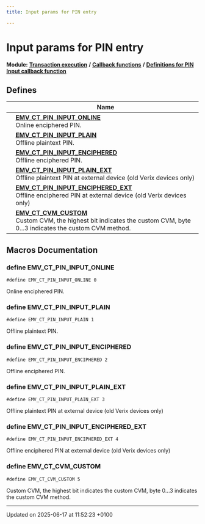 ```yaml
---
title: Input params for PIN entry

---
```


# Input params for PIN entry

**Module:** **[Transaction execution](group___a_d_k___t_r_x___e_x_e_c.md)** **/** **[Callback functions](group___t_l_v___c_a_l_l_b_c_k.md)** **/** **[Definitions for PIN Input callback function](group___a_d_k___p_i_n___p_a_r_a_m.md)**



## Defines

|                | Name           |
| -------------- | -------------- |
|  | **[EMV_CT_PIN_INPUT_ONLINE](group___a_d_k___p_i_n___i_n_p_u_t.md#define-emv-ct-pin-input-online)** <br>Online enciphered PIN.  |
|  | **[EMV_CT_PIN_INPUT_PLAIN](group___a_d_k___p_i_n___i_n_p_u_t.md#define-emv-ct-pin-input-plain)** <br>Offline plaintext PIN.  |
|  | **[EMV_CT_PIN_INPUT_ENCIPHERED](group___a_d_k___p_i_n___i_n_p_u_t.md#define-emv-ct-pin-input-enciphered)** <br>Offline enciphered PIN.  |
|  | **[EMV_CT_PIN_INPUT_PLAIN_EXT](group___a_d_k___p_i_n___i_n_p_u_t.md#define-emv-ct-pin-input-plain-ext)** <br>Offline plaintext PIN at external device (old Verix devices only)  |
|  | **[EMV_CT_PIN_INPUT_ENCIPHERED_EXT](group___a_d_k___p_i_n___i_n_p_u_t.md#define-emv-ct-pin-input-enciphered-ext)** <br>Offline enciphered PIN at external device (old Verix devices only)  |
|  | **[EMV_CT_CVM_CUSTOM](group___a_d_k___p_i_n___i_n_p_u_t.md#define-emv-ct-cvm-custom)** <br>Custom CVM, the highest bit indicates the custom CVM, byte 0...3 indicates the custom CVM method.  |




## Macros Documentation

### define EMV_CT_PIN_INPUT_ONLINE

```
#define EMV_CT_PIN_INPUT_ONLINE 0
```

Online enciphered PIN. 

### define EMV_CT_PIN_INPUT_PLAIN

```
#define EMV_CT_PIN_INPUT_PLAIN 1
```

Offline plaintext PIN. 

### define EMV_CT_PIN_INPUT_ENCIPHERED

```
#define EMV_CT_PIN_INPUT_ENCIPHERED 2
```

Offline enciphered PIN. 

### define EMV_CT_PIN_INPUT_PLAIN_EXT

```
#define EMV_CT_PIN_INPUT_PLAIN_EXT 3
```

Offline plaintext PIN at external device (old Verix devices only) 

### define EMV_CT_PIN_INPUT_ENCIPHERED_EXT

```
#define EMV_CT_PIN_INPUT_ENCIPHERED_EXT 4
```

Offline enciphered PIN at external device (old Verix devices only) 

### define EMV_CT_CVM_CUSTOM

```
#define EMV_CT_CVM_CUSTOM 5
```

Custom CVM, the highest bit indicates the custom CVM, byte 0...3 indicates the custom CVM method. 



-------------------------------

Updated on 2025-06-17 at 11:52:23 +0100